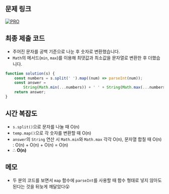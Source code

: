 ## 문제 링크

[![PRO]][Link]

## 최종 제출 코드

-   주어진 문자를 공백 기준으로 나눈 후 숫자로 변환했습니다.
-   `Math`의 메서드(`min`, `max`)를 이용해 최댓값과 최소값을 문자열로 변환한 후 더했습니다.

```js
function solution(s) {
    const numbers = s.split(' ').map((num) => parseInt(num));
    const answer =
        String(Math.min(...numbers)) + ' ' + String(Math.max(...numbers));
    return answer;
}
```

## 시간 복잡도

-   `s.split()`으로 문자를 나눌 때 O(n)
-   `temp.map()`으로 각 숫자를 변환할 때 O(n)
-   `answer`의 `String` 연산 시 `Math.min`와 `Math.max` 각각 O(n), 문자열 합칠 때 O(n) : O(n) + O(n) + O(n) = O(n)
-   ∴ **O(n)**

## 메모

-   두 분의 코드를 보면서 `map` 함수에 `parseInt`를 사용할 때 함수 형태로 넣지 않아도 된다는 것을 뒤늦게 깨달았다😮

<!---------------------------------------------------------------------------->

[PRO]: https://github.com/chopinoff/js-algorithm/assets/107768516/6bb592e8-21d7-4244-91bb-8708f1f8ebb0
[BOJ]: https://github.com/chopinoff/js-algorithm/assets/107768516/ab4a009d-7575-4362-8a74-ebd2476570e4
[Link]: https://school.programmers.co.kr/learn/courses/30/lessons/12939
